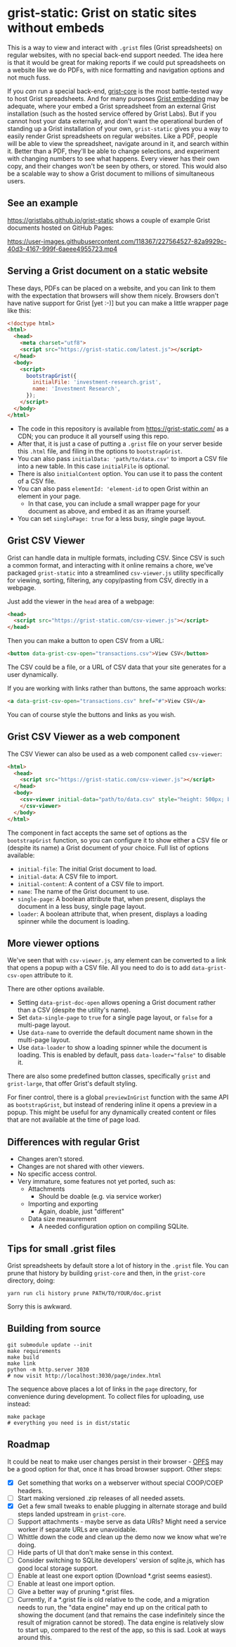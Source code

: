 # grist-static: Grist on static sites without embeds

This is a way to view and interact with `.grist` files
(Grist spreadsheets) on regular websites, with no special back-end support needed.
The idea here is that it would be great for making reports if we could put
spreadsheets on a website like we do PDFs, with nice formatting
and navigation options and not much fuss.

If you *can* run a special back-end,
[grist-core](https://github.com/gristlabs/grist-core) is the most
battle-tested way to host Grist spreadsheets.
And for many purposes [Grist embedding](https://support.getgrist.com/embedding/)
may be adequate, where your embed a Grist spreadsheet
from an external Grist installation (such as the hosted service offered by
Grist Labs). But if you cannot host your data externally, and don't want
the operational burden of standing up a Grist installation of your own,
`grist-static` gives you a way to easily render Grist spreadsheets
on regular websites.
Like a PDF, people will be able to view the spreadsheet, navigate
around in it, and search within it. Better than a PDF, they'll be
able to change selections, and experiment with changing numbers to
see what happens. Every viewer has their own copy, and their changes
won't be seen by others, or stored.
This would also be a scalable way to show a Grist document to
millions of simultaneous users.

## See an example

https://gristlabs.github.io/grist-static shows a couple of
example Grist documents hosted on GitHub Pages:

https://user-images.githubusercontent.com/118367/227564527-82a9929c-40d3-4167-999f-6aeee4955723.mp4

## Serving a Grist document on a static website

These days, PDFs can be placed on a website, and you can link to them with the expectation that browsers will show them nicely.
Browsers don't have native support for Grist [yet :-)] but you can make a little wrapper page like this:

```html
<!doctype html>
<html>
  <head>
    <meta charset="utf8">
    <script src="https://grist-static.com/latest.js"></script>
  </head>
  <body>
    <script>
      bootstrapGrist({
        initialFile: 'investment-research.grist',
        name: 'Investment Research',
      });
    </script>
  </body>
</html>
```

  * The code in this repository is available from https://grist-static.com/ as a CDN; you can produce it all yourself using this repo.
  * After that, it is just a case of putting a `.grist` file on your server beside this `.html` file, and filing in the options to `bootstrapGrist`.
  * You can also pass `initialData: 'path/to/data.csv'` to import a CSV file into a new table. In this case `initialFile` is optional.
  * There is also `initialContent` option. You can use it to pass the content of a CSV file.
  * You can also pass `elementId: 'element-id` to open Grist within an element in your page.
	- In that case, you can include a small wrapper page for your document as above, and embed it as an iframe yourself.
  * You can set `singlePage: true` for a less busy, single page layout.

## Grist CSV Viewer

Grist can handle data in multiple formats, including CSV. Since CSV is such a common format, and interacting with it
online remains a chore, we've packaged `grist-static` into a streamlined `csv-viewer.js` utility specifically for
viewing, sorting, filtering, any copy/pasting from CSV, directly in a webpage.

Just add the viewer in the `head` area of a webpage:

```html
<head>
  <script src="https://grist-static.com/csv-viewer.js"></script>
</head>
```

Then you can make a button to open CSV from a URL:
```html
<button data-grist-csv-open="transactions.csv">View CSV</button>
```
The CSV could be a file, or a URL of CSV data that your site generates for a user dynamically.

If you are working with links rather than buttons, the same approach works:

```html
<a data-grist-csv-open="transactions.csv" href="#">View CSV</a>
```

You can of course style the buttons and links as you wish.

## Grist CSV Viewer as a web component

The CSV Viewer can also be used as a web component called `csv-viewer`:

```html
<html>
  <head>
    <script src="https://grist-static.com/csv-viewer.js"></script>
  </head>
  <body>
    <csv-viewer initial-data="path/to/data.csv" style="height: 500px; border: 1px solid green">
    </csv-viewer>
  </body>
</html>
```

The component in fact accepts the same set of options as the `bootstrapGrist` function, so you can configure it to show either a CSV file or (despite its name) a Grist document of your choice. Full list of options available:

- `initial-file`: The initial Grist document to load.
- `initial-data`: A CSV file to import.
- `initial-content`: A content of a CSV file to import.
- `name`: The name of the Grist document to use.
- `single-page`: A boolean attribute that, when present, displays the document in a less busy, single page layout.
- `loader`: A boolean attribute that, when present, displays a loading spinner while the document is loading.

## More viewer options

We've seen that with `csv-viewer.js`, any element can be converted to a link that opens a popup with a CSV file. All you need to do is to add `data-grist-csv-open` attribute to it.

There are other options available.

  * Setting `data-grist-doc-open` allows opening a Grist document rather than a CSV (despite the utility's name).
  * Set `data-single-page` to `true` for a single page layout, or `false` for a multi-page layout.
  * Use `data-name` to override the default document name shown in the multi-page layout.
  * Use `data-loader` to show a loading spinner while the document is loading. This is enabled by default, pass `data-loader="false"` to disable it.

There are also some predefined button classes, specifically `grist`
and `grist-large`, that offer Grist's default styling.

For finer control, there is a global `previewInGrist` function with the same API as `bootstrapGrist`,
but instead of rendering inline it opens a preview in a popup. This might be useful for any dynamically created content or files that are not available at the time of page load.

## Differences with regular Grist

 * Changes aren't stored.
 * Changes are not shared with other viewers.
 * No specific access control.
 * Very immature, some features not yet ported, such as:
   - Attachments
	 - Should be doable (e.g. via service worker)
   - Importing and exporting
     - Again, doable, just "different"
   - Data size measurement
     - A needed configuration option on compiling SQLite.

## Tips for small .grist files

Grist spreadsheets by default store a lot of history in the `.grist` file.
You can prune that history by building `grist-core` and then, in the
`grist-core` directory, doing:

```
yarn run cli history prune PATH/TO/YOUR/doc.grist
```

Sorry this is awkward.

## Building from source

```
git submodule update --init
make requirements
make build
make link
python -m http.server 3030
# now visit http://localhost:3030/page/index.html
```

The sequence above places a lot of links in the `page`
directory, for convenience during development. To collect
files for uploading, use instead:

```
make package
# everything you need is in dist/static
```

## Roadmap

It could be neat to make user changes persist in their browser -
[OPFS](https://sqlite.org/wasm/doc/tip/persistence.md#opfs)
may be a good option for that, once it has broad browser support.
Other steps:

 * [X] Get something that works on a webserver without special COOP/COEP headers.
 * [ ] Start making versioned .zip releases of all needed assets.
 * [X] Get a few small tweaks to enable plugging in alternate storage and build steps landed upstream in `grist-core`.
 * [ ] Support attachments - maybe serve as data URIs? Might need a service worker if separate URLs are unavoidable.
 * [ ] Whittle down the code and clean up the demo now we know what we're doing.
 * [ ] Hide parts of UI that don't make sense in this context.
 * [ ] Consider switching to SQLite developers' version of sqlite.js, which has good local storage support.
 * [ ] Enable at least one export option (Download *.grist seems easiest).
 * [ ] Enable at least one import option.
 * [ ] Give a better way of pruning *.grist files.
 * [ ] Currently, if a *.grist file is old relative to the code, and a migration needs to run, the "data engine"
   may end up on the critical path to showing the document (and that remains the case indefinitely since the result
   of migration cannot be stored). The data engine is relatively slow to start up, compared to the rest of the
   app, so this is sad. Look at ways around this.
